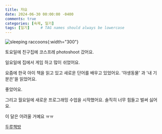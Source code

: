 ```yaml
---
title: 자요
date: 2024-06-30 00:00:00 -0400
comments: true
categories: [숙제, 일기]
tags: [일기]     # TAG names should always be lowercase
---
```


![sleeping raccoons](https://encrypted-tbn0.gstatic.com/images?q=tbn:ANd9GcTfYb0LmBaV6lo9nNsmn0sLlO2aaGD0a9t81w&s){:width="300"}

토요일에 친구집에 코스프레 photoshoot 갔어요. 

일요일에 집에서 게임 하고 많이 쉬었어요. 

요즘에 한국 아이 책을 읽고 있고 새로운 단어를 배우고 있었어요. '야생동물' 과 '내 기분은'을 읽었어요.

좋았어요. 

그리고 월요일에 새로운 프로그래밍 수업을 시작했어요. 솔직히 너무 힘들고 벌써 싫어요.

이 달은 어려울 거예요 ㅠㅠ

[두루책방](http://xn--hu1b40go5ck8x.com/)